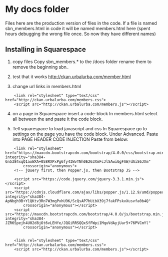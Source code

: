# My docs folder

Files here are the production version of files in the code.
If a file is named sbn_members.html in code it will be named members.html here
(spent hours debugging the wrong file once. So now they have different names)




## Installing in Squarespace

1. copy files
Copy sbn_members.* to the /docs folder
rename them to remove the beginning sbn_ 

2. test that it works
http://ckan.urbalurba.com/member.html


3. change url links in members.html
```
    <link rel="stylesheet" type="text/css" href="http://ckan.urbalurba.com/members.css">
    <script src="http://ckan.urbalurba.com/members.js"></script>
```
4. on a page in Squarespace insert a code-block
In members.html select all between the  <body> </body> and paste it the code block.

5. Tell squarespace to load javascript and css 
In Squarespace go to settings on the page you have the code block. 
Under Advanced. Paste into PAGE HEADER CODE INJECTION
Paste from below:

```
    <link rel="stylesheet" href="https://maxcdn.bootstrapcdn.com/bootstrap/4.0.0/css/bootstrap.min.css" integrity="sha384-Gn5384xqQ1aoWXA+058RXPxPg6fy4IWvTNh0E263XmFcJlSAwiGgFAW/dAiS6JXm"
        crossorigin="anonymous">
    <!-- jQuery first, then Popper.js, then Bootstrap JS -->
   
    <script src="https://code.jquery.com/jquery-3.3.1.min.js"></script>
    <script src="https://cdnjs.cloudflare.com/ajax/libs/popper.js/1.12.9/umd/popper.min.js" integrity="sha384-ApNbgh9B+Y1QKtv3Rn7W3mgPxhU9K/ScQsAP7hUibX39j7fakFPskvXusvfa0b4Q"
        crossorigin="anonymous"></script>
    <script src="https://maxcdn.bootstrapcdn.com/bootstrap/4.0.0/js/bootstrap.min.js" integrity="sha384-JZR6Spejh4U02d8jOt6vLEHfe/JQGiRRSQQxSfFWpi1MquVdAyjUar5+76PVCmYl"
        crossorigin="anonymous"></script>


    <link rel="stylesheet" type="text/css" href="http://ckan.urbalurba.com/members.css">
    <script src="http://ckan.urbalurba.com/members.js"></script>
```